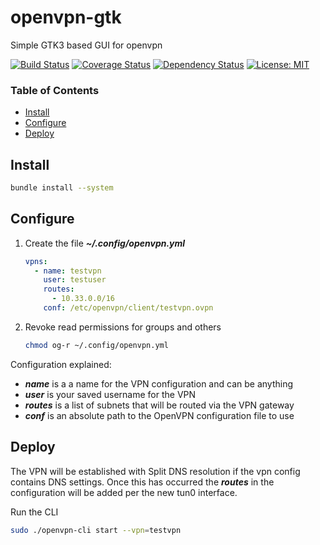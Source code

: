 # openvpn-gtk
Simple GTK3 based GUI for openvpn

[![Build Status](https://travis-ci.org/phR0ze/openvpn-gtk.svg)](https://travis-ci.org/phR0ze/openvpn-gtk)
[![Coverage Status](https://coveralls.io/repos/github/phR0ze/openvpn-gtk/badge.svg?branch=master)](https://coveralls.io/github/phR0ze/openvpn-gtk?branch=master)
[![Dependency Status](https://beta.gemnasium.com/badges/github.com/phR0ze/openvpn-gtk.svg)](https://beta.gemnasium.com/projects/github.com/phR0ze/openvpn-gtk)
[![License: MIT](https://img.shields.io/badge/License-MIT-blue.svg)](https://opensource.org/licenses/MIT)

### Table of Contents
* [Install](#install)
* [Configure](#configure)
* [Deploy](#deploy)

## Install <a name="install"></a>
```bash
bundle install --system
```

## Configure <a name="configure"></a>
1. Create the file ***~/.config/openvpn.yml***
    ```yaml
    vpns:
      - name: testvpn
        user: testuser
        routes:
          - 10.33.0.0/16
        conf: /etc/openvpn/client/testvpn.ovpn
    ```
2. Revoke read permissions for groups and others
    ```bash
    chmod og-r ~/.config/openvpn.yml
    ```

Configuration explained:
* ***name*** is a a name for the VPN configuration and can be anything
* ***user*** is your saved username for the VPN
* ***routes*** is a list of subnets that will be routed via the VPN gateway
* ***conf*** is an absolute path to the OpenVPN configuration file to use

## Deploy <a name="deploy"></a>
The VPN will be established with Split DNS resolution if the vpn config contains DNS settings. Once this has
occurred the ***routes*** in the configuration will be added per the new tun0 interface.

Run the CLI

```bash
sudo ./openvpn-cli start --vpn=testvpn
```
